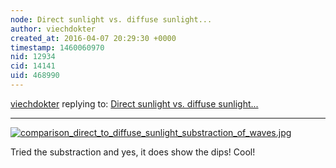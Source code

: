```yaml
---
node: Direct sunlight vs. diffuse sunlight...
author: viechdokter
created_at: 2016-04-07 20:29:30 +0000
timestamp: 1460060970
nid: 12934
cid: 14141
uid: 468990
---
```




[viechdokter](../profile/viechdokter) replying to: [Direct sunlight vs. diffuse sunlight...](../notes/viechdokter/04-07-2016/direct-sunlight-vs-diffuse-sunlight)

----
[![comparison_direct_to_diffuse_sunlight_substraction_of_waves.jpg](//i.publiclab.org/system/images/photos/000/015/409/large/comparison_direct_to_diffuse_sunlight_substraction_of_waves.jpg)](//i.publiclab.org/system/images/photos/000/015/409/original/comparison_direct_to_diffuse_sunlight_substraction_of_waves.jpg)


Tried the substraction and yes, it does show the dips! Cool!

